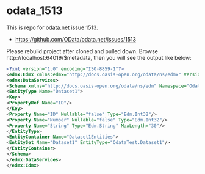 # odata_1513
This is repo for odata.net issue 1513. 
* <https://github.com/OData/odata.net/issues/1513>

Please rebuild project after cloned and pulled down. Browse http://localhost:64019/$metadata, then you will see the output like below:
```xml
<?xml version="1.0" encoding="ISO-8859-1"?>
<edmx:Edmx xmlns:edmx="http://docs.oasis-open.org/odata/ns/edmx" Version="4.0">
<edmx:DataServices>
<Schema xmlns="http://docs.oasis-open.org/odata/ns/edm" Namespace="OdataTest">
<EntityType Name="Dataset1">
<Key>
<PropertyRef Name="ID"/>
</Key>
<Property Name="ID" Nullable="false" Type="Edm.Int32"/>
<Property Name="Number" Nullable="false" Type="Edm.Int32"/>
<Property Name="String" Type="Edm.String" MaxLength="30"/>
</EntityType>
<EntityContainer Name="Dataset1Entities">
<EntitySet Name="Dataset1" EntityType="OdataTest.Dataset1"/>
</EntityContainer>
</Schema>
</edmx:DataServices>
</edmx:Edmx>
```
